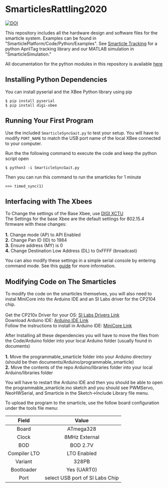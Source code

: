 # SmarticlesRattling2020
[![DOI](https://zenodo.org/badge/249556809.svg)](https://zenodo.org/badge/latestdoi/249556809)

This repository includes all the hardware design and software files for the smarticle system. Examples can be found in "SmarticlePlatform/Code/Python/Examples". See [Smarticle Tracking](https://github.com/MurpheyLab/SmarticleTracking) for a python AprilTag tracking library and our MATLAB simulation in "SmarticleSimulation."  

All documentation for the python modules in this repository is available [here](https://murpheylab.github.io/SmarticlesNU/)

Installing Python Dependencies
------------

You can install pyserial and the XBee Python library using pip

    $ pip install pyserial
    $ pip install digi-xbee
    
  
    
Running Your First Program
-----------
Use the included `SmarticleSyncGait.py` to test your setup. You will have to modify `PORT_NAME` to match the USB port name of the local XBee connected to your computer.  

Run the the following command to execute the code and keep the python script open  
    
    $ python3 -i SmarticleSyncGait.py
    
Then you can run this command to run the smarticles for 1 minute  

    >>> timed_sync(1)
    
    
Interfacing with The Xbees
---
To Change the settings of the Base Xbee, use [DIGI XCTU](https://www.digi.com/resources/documentation/digidocs/90001526/tasks/t_download_and_install_xctu.htm)  
The Settings for the base Xbee are the default settings for 802.15.4 firmware with these changes:  
<br>
        **1.** Change mode (AP) to API Enabled  
        **2.** Change Pan ID (ID) to 1984  
        **3.** Ensure address (MY) is 0  
        **4.** Change Destination Low Address (DL) to 0xFFFF (broadcast)  
        
You can also modify these settings in a simple serial console by entering command mode. See this [guide](https://cdn.sparkfun.com/learn/materials/29/22AT%20Commands.pdf) for more information.
    
Modifying Code on The Smarticles
---
To modify the code on the smarticles themselves, you will also need to instal MiniCore into the Arduino IDE and an SI Labs driver for the CP2104 chip.  
  <br> 
    Get the CP210x Driver for your OS: [SI Labs Drivers Link](https://www.silabs.com/products/interface/usb-bridges/classic-usb-bridges/device.cp2104?q=cp2104;page=1;x6=searchHeader;q6=Software)  
    Download Arduino IDE: [Arduino IDE Link](https://www.arduino.cc/en/Main/Software)  
    Follow the instructions to install in Arduino IDE: [MiniCore Link](https://github.com/MCUdude/MiniCore#how-to-install) 
    <br>
    
After Installing all these dependencies you will have to move the files from the Code/Arduino folder into your local Arduino folder (usually found in documents)  
<br>
        **1.**  Move the programmable_smarticle folder into your Arduino directory (should be then documents/Arduino/programmable_smarticle)  
        **2.**  Move the contents of the repo Arduino/libraries folder into your local Arduino/libraries folder  
    
You will have to restart the Arduino IDE and then you should be able to open the programmable_smarticle.ino sketch and you should see PWMServo, NeoHWSerial, and Smarticle in the Sketch->Include Library file menu.

To upload the program to the smarticle, use the follow board configuration under the tools file menu:  

  | Field | Value|
|:------------:|:-------------------------------:| 
| Board        | ATmega328                      | 
| Clock        | 8MHz External                   |  
| BOD          | BOD 2.7V                        |  
| Compiler LTO | LTO Enabled                     |  
| Variant      | 328PB                           |  
| Bootloader   | Yes (UART0)                     |  
| Port         | select USB port of SI Labs Chip |  
